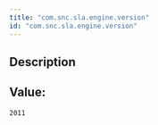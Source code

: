 ```yaml
---
title: "com.snc.sla.engine.version"
id: "com.snc.sla.engine.version"
---
```

## Description



## Value: 
```
2011
```